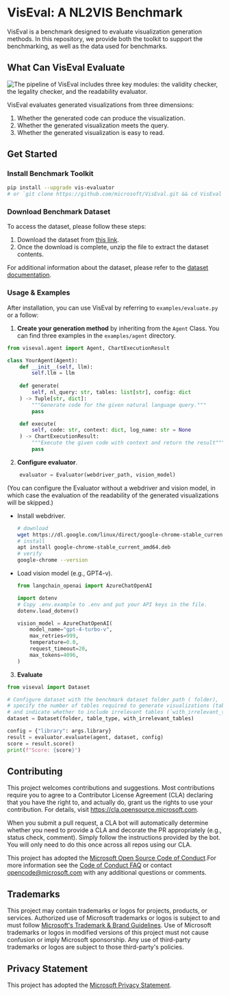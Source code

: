 # VisEval: A NL2VIS Benchmark
VisEval is a benchmark designed to evaluate visualization generation methods. 
In this repository, we provide both the toolkit to support the benchmarking, as well as the data used for benchmarks.

## What Can VisEval Evaluate

![The pipeline of VisEval includes three key modules: the validity checker, the legality checker, and the readability evaluator.](docs/images/framework.png)

VisEval evaluates generated visualizations from three dimensions: 
1. Whether the generated code can produce the visualization.
2. Whether the generated visualization meets the query.
3. Whether the generated visualization is easy to read.


## Get Started
### Install Benchmark Toolkit

```bash
pip install --upgrade vis-evaluator
# or `git clone https://github.com/microsoft/VisEval.git && cd VisEval && pip install --upgrade -e .`
```

### Download Benchmark Dataset
To access the dataset, please follow these steps:

1. Download the dataset from [this link](https://github.com/microsoft/VisEval/blob/main/viseval_dataset.zip).
2. Once the download is complete, unzip the file to extract the dataset contents.

For additional information about the dataset, please refer to the [dataset documentation](docs/data.md).

### Usage & Examples
After installation, you can use VisEval by referring to `examples/evaluate.py` or a follow:


1. **Create your generation method** by inheriting from the `Agent` Class. You can find three examples in the `examples/agent` directory.
```python
from viseval.agent import Agent, ChartExecutionResult

class YourAgent(Agent):
    def __init__(self, llm):
        self.llm = llm
    
    def generate(
        self, nl_query: str, tables: list[str], config: dict
    ) -> Tuple[str, dict]:
        """Generate code for the given natural language query."""
        pass

    def execute(
        self, code: str, context: dict, log_name: str = None
    ) -> ChartExecutionResult:
        """Execute the given code with context and return the result"""
        pass
```

2. **Configure evaluator**.
```python
    evaluator = Evaluator(webdriver_path, vision_model)
```
(You can configure the Evaluator without a webdriver and vision model, in which case the evaluation of the readability of the generated visualizations will be skipped.)

- Install webdriver.
    ```bash
    # download
    wget https://dl.google.com/linux/direct/google-chrome-stable_current_amd64.deb
    # install
    apt install google-chrome-stable_current_amd64.deb
    # verify
    google-chrome --version
    ```

- Load vision model (e.g., GPT4-v).
    ```python
    from langchain_openai import AzureChatOpenAI

    import dotenv
    # Copy .env.example to .env and put your API keys in the file.
    dotenv.load_dotenv()

    vision_model = AzureChatOpenAI(
        model_name="gpt-4-turbo-v",
        max_retries=999,
        temperature=0.0,
        request_timeout=20,
        max_tokens=4096,
    )
    ```
    
3. **Evaluate**
```python
from viseval import Dataset

# Configure dataset with the benchmark dataset folder path ( folder), 
# specify the number of tables required to generate visualizations (table_type`: all, single, or multiple),
# and indicate whether to include irrelevant tables (`with_irrelevant_tables`).
dataset = Dataset(folder, table_type, with_irrelevant_tables)

config = {"library": args.library}
result = evaluator.evaluate(agent, dataset, config)
score = result.score()
print(f"Score: {score}")
```


## Contributing

This project welcomes contributions and suggestions.  Most contributions require you to agree to a Contributor License Agreement (CLA) declaring that you have the right to, and actually do, grant us the rights to use your contribution. For details, visit https://cla.opensource.microsoft.com.

When you submit a pull request, a CLA bot will automatically determine whether you need to provide a CLA and decorate the PR appropriately (e.g., status check, comment). Simply follow the instructions provided by the bot. You will only need to do this once across all repos using our CLA.

This project has adopted the [Microsoft Open Source Code of Conduct](https://opensource.microsoft.com/codeofconduct/).For more information see the [Code of Conduct FAQ](https://opensource.microsoft.com/codeofconduct/faq/) or contact [opencode@microsoft.com](mailto:opencode@microsoft.com) with any additional questions or comments.

## Trademarks

This project may contain trademarks or logos for projects, products, or services. Authorized use of Microsoft trademarks or logos is subject to and must follow
[Microsoft's Trademark & Brand Guidelines](https://www.microsoft.com/en-us/legal/intellectualproperty/trademarks/usage/general).
Use of Microsoft trademarks or logos in modified versions of this project must not cause confusion or imply Microsoft sponsorship.
Any use of third-party trademarks or logos are subject to those third-party's policies.

## Privacy Statement

This project has adopted the [Microsoft Privacy Statement](https://go.microsoft.com/fwlink/?LinkId=521839.).

